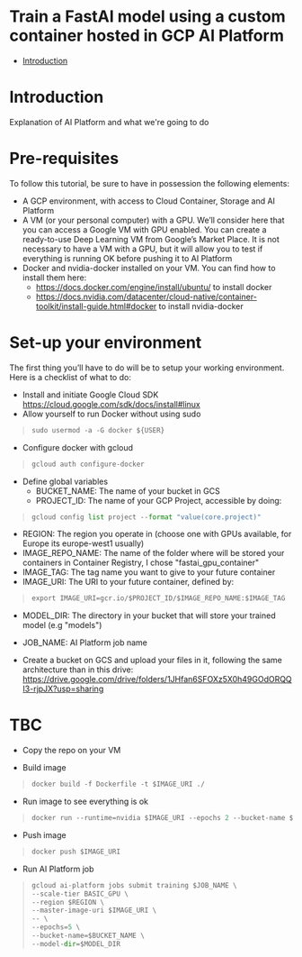 # Train a FastAI model using a custom container hosted in GCP AI Platform
- [Introduction](#introduction)

# Introduction
Explanation of AI Platform and what we're going to do

# Pre-requisites
To follow this tutorial, be sure to have in possession the following elements:
- A GCP environment, with access to Cloud Container, Storage and AI Platform
- A VM (or your personal computer) with a GPU. We’ll consider here that you can access a Google VM with GPU enabled. You can create a ready-to-use Deep Learning VM from Google’s Market Place. It is not necessary to have a VM with a GPU, but it will allow you to test if everything is running OK before pushing it to AI Platform
- Docker and nvidia-docker installed on your VM. You can find how to install them here:
  - https://docs.docker.com/engine/install/ubuntu/ to install docker
  - https://docs.nvidia.com/datacenter/cloud-native/container-toolkit/install-guide.html#docker to install nvidia-docker

# Set-up your environment
The first thing you’ll have to do will be to setup your working environment. Here is a checklist of what to do:
- Install and initiate Google Cloud SDK https://cloud.google.com/sdk/docs/install#linux
- Allow yourself to run Docker without using sudo
> ```python
> sudo usermod -a -G docker ${USER}
> ```
- Configure docker with gcloud
> ```python
> gcloud auth configure-docker
> ```

- Define global variables
  - BUCKET_NAME: The name of your bucket in GCS
  - PROJECT_ID: The name of your GCP Project, accessible by doing:
> ```python
> gcloud config list project --format "value(core.project)"
> ```
  - REGION: The region you operate in (choose one with GPUs available, for Europe its europe-west1 usually)
  - IMAGE_REPO_NAME: The name of the folder where will be stored your containers in Container Registry, I chose "fastai_gpu_container"
  - IMAGE_TAG: The tag name you want to give to your future container
  - IMAGE_URI: The URI to your future container, defined by:
> ```python
> export IMAGE_URI=gcr.io/$PROJECT_ID/$IMAGE_REPO_NAME:$IMAGE_TAG
> ```
  - MODEL_DIR: The directory in your bucket that will store your trained model (e.g "models")
  - JOB_NAME: AI Platform job name

- Create a bucket on GCS and upload your files in it, following the same architecture than in this drive:
  https://drive.google.com/drive/folders/1JHfan6SFOXz5X0h49GOdORQQI3-rjpJX?usp=sharing

# TBC
- Copy the repo on your VM

- Build image
> ```python
> docker build -f Dockerfile -t $IMAGE_URI ./
> ```

- Run image to see everything is ok
> ```python
> docker run --runtime=nvidia $IMAGE_URI --epochs 2 --bucket-name $BUCKET_NAME
> ```

- Push image
> ```python
> docker push $IMAGE_URI
> ```


- Run AI Platform job
> ```python
> gcloud ai-platform jobs submit training $JOB_NAME \
> --scale-tier BASIC_GPU \
> --region $REGION \
> --master-image-uri $IMAGE_URI \
> -- \
> --epochs=5 \
> --bucket-name=$BUCKET_NAME \
> --model-dir=$MODEL_DIR
> ```
